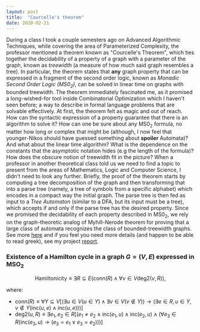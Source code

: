 ```yaml
---
layout: post
title:  "Courcelle's theorem"
date: 2020-02-21
---
```


During a class I took a couple semesters ago on Advanced Algorithmic Techniques, while covering the area of Parameterized Complexity, the professor mentioned a theorem known as "Courcelle's Theorem", which ties together the decidability of a property of a graph with a parameter of the graph, known as *treewidth* (a measure of how much said graph resembles a tree). In particular, the theorem states that **any** graph property that can be expressed in a fragment of the second order logic, known as *Monadic Second Order Logic ($\text{MS0}_2$)*, can be solved in linear time on graphs with bounded treewidth.
The theorem immediately fascinated me, as it promised a long-wished-for tool inside Combinatorial Optimization which I haven't seen before; a way to describe in formal language problems that are solvable effectively. At first, the theorem felt as magic and out of reach. How can the syntactic expression of a property guarantee that there is an algorithm to solve it? How can one be sure about any $\text{MS0}_2$ formula, no matter how long or complex that might be (although, I now feel that younger-Nikos should have guessed something about **spoiler** Automata)? And what about the linear time algorithm? What is the dependence on the constants that the asymptotic notation hides (e.g the length of the formula)? How does the obscure notion of treewidth fit in the picture? When a professor in another theoretical class told us we need to find a topic to present from the areas of Mathematics, Logic and Computer Science, I didn't need to look any further.
Briefly, the proof of the theorem starts by computing a tree decomposition of the graph and then transforming that into a parse tree (namely, a tree of symbols from a specific alphabet) which encodes in a compact way the initial graph. The parse tree is then fed as input to a *Tree Automaton* (similar to a DFA, but its input must be a tree), which accepts if and only if the parse tree has the desired property. Since we promised the decidability of each property described in $\text{MS0}_2$, we rely on the graph-theoretic analog of Myhill-Nerode theorem for proving that a large class of automata recognizes the class of bounded-treewidth graphs.
See more [here](https://github.com/Tsili42/courcelles_theorem/blob/master/Logic_II_Project.pdf) and if you feel you need more details (and happen to be able to read greek), see my project [report](https://github.com/Tsili42/courcelles_theorem/blob/master/report.pdf).

### Existence of a Hamilton cycle in a graph $G = (V, E)$ expressed in $\text{MSO}_2$

$$\text{Hamiltonicity} \equiv \exists R \subseteq E (\text{conn}(R) \land \forall v \in V \text{deg2}(v, R)),$$

where:
* $\text{conn}(R) \equiv \forall Y \subseteq V [(\exists u \in V (u \in Y) \land  \exists v \in V (v \notin Y)) \to (\exists e \in R, u \in Y, v \notin Y (\text{inc}(u,e) \land \text{inc}(u,e)))]$
* $\text{deg2}(u, R) \equiv \exists e_1, e_2 \in R [(e_1 \neq e_2 \land \text{inc}(e_1,u) \land \text{inc}(e_2, u) \land (\forall e_3 \in R(\text{inc}(e_3,u) \to (e_3=e_1 \lor e_3=e_2)))]$
